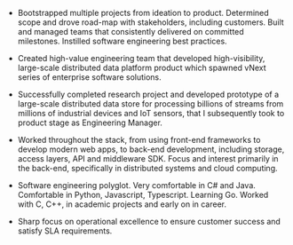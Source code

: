 - Bootstrapped multiple projects from ideation to product. Determined scope and drove road-map with stakeholders, including customers. Built and managed teams that consistently delivered on committed milestones. Instilled software engineering best practices.

- Created high-value engineering team that developed high-visibility, large-scale distributed data platform product which spawned vNext series of enterprise software solutions.

- Successfully completed research project and developed prototype of a large-scale distributed data store for processing billions of streams from millions of industrial devices and IoT sensors, that I subsequently took to product stage as Engineering Manager.

- Worked throughout the stack, from using front-end frameworks to develop modern web apps, to back-end development, including storage, access layers, API and middleware SDK. Focus and interest primarily in the back-end, specifically in distributed systems and cloud computing.

- Software engineering polyglot. Very comfortable in C# and Java. Comfortable in Python, Javascript, Typescript. Learning Go. Worked with C, C++, in academic projects and early on in career.

- Sharp focus on operational excellence to ensure customer success and satisfy SLA requirements.

